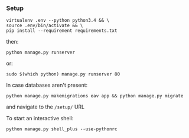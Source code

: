 ### Setup

```
virtualenv .env --python python3.4 && \
source .env/bin/activate && \
pip install --requirement requirements.txt
```

then:

```
python manage.py runserver
```

or:

```
sudo $(which python) manage.py runserver 80
```

In case databases aren't present:

```
python manage.py makemigrations eav app && python manage.py migrate
```

and navigate to the `/setup/` URL

To start an interactive shell:

```
python manage.py shell_plus --use-pythonrc
```
